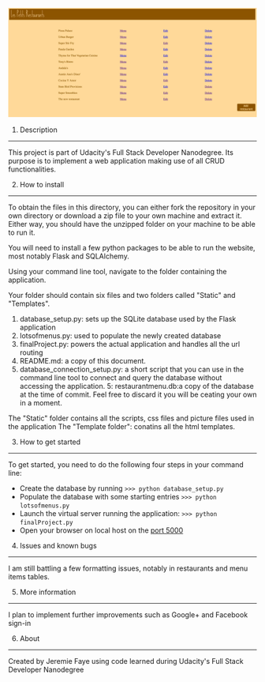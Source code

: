 ![Alt text](/static/images/Screenshot.png?raw=true "Final result")

1. Description
--------------
This project is part of Udacity's Full Stack Developer Nanodegree. Its purpose is to implement a web application making use of all CRUD functionalities.


2. How to install
-----------------
To obtain the files in this directory, you can either fork the repository in your own directory or download a zip file to your own machine and extract it. Either way, you should have the unzipped folder on your machine to be able to run it.

You will need to install a few python packages to be able to run the website, most notably Flask and SQLAlchemy.

Using your command line tool, navigate to the folder containing the application.

Your folder should contain six files and two folders called "Static" and "Templates".

1. database_setup.py: sets up the SQLite database used by the Flask application 
2. lotsofmenus.py: used to populate the newly created database
2. finalProject.py: powers the actual application and handles all the url routing
3. README.md: a copy of this document.
4. database_connection_setup.py: a short script that you can use in the command line tool to connect and query the database without accessing the application.
5: restaurantmenu.db:a copy of the database at the time of commit. Feel free to discard it you will be ceating your own in a moment.

The "Static" folder contains all the scripts, css files and picture files used in the application
The "Template folder": conatins all the html templates.


3. How to get started
---------------------
To get started, you need to do the following four steps in your command line:
- Create the database by running 
`>>> python database_setup.py`
- Populate the database with some starting entries 
`>>> python lotsofmenus.py`
- Launch the virtual server running the application:
`>>> python finalProject.py`
- Open your browser on local host on the [port 5000](http://localhost:5000/restaurants)

4. Issues and known bugs
------------------------
I am still battling a few formatting issues, notably in restaurants and menu items tables.


5. More information
--------------------
I plan to implement further improvements such as Google+ and Facebook sign-in


6. About
--------
Created by Jeremie Faye using code learned during Udacity's Full Stack Developer Nanodegree